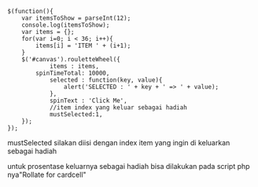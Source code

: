 	$(function(){
		var itemsToShow = parseInt(12);
		console.log(itemsToShow);
		var items = {};
		for(var i=0; i < 36; i++){
			items[i] = 'ITEM ' + (i+1);
		}
  		$('#canvas').rouletteWheel({
    			items : items,
   			spinTimeTotal: 10000,
    			selected : function(key, value){
      				alert('SELECTED : ' + key + ' => ' + value);
    			},
    			spinText : 'Click Me',
    			//item index yang keluar sebagai hadiah
    			mustSelected:1,
  		});
	});

mustSelected silakan diisi dengan index item yang ingin di keluarkan sebagai hadiah

untuk prosentase keluarnya sebagai hadiah bisa dilakukan pada script php nya"Rollate for cardcell" 
